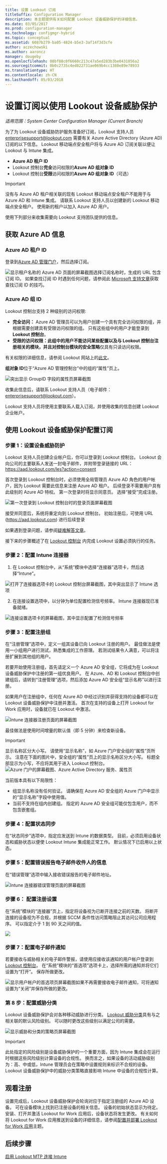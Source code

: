 ```yaml
---
title: 设置 Lookout 订阅
titleSuffix: Configuration Manager
description: 本主题提供有关如何配置 Lookout 设备威胁保护的详细信息。
ms.date: 03/05/2017
ms.prod: configuration-manager
ms.technology: configmgr-hybrid
ms.topic: conceptual
ms.assetid: 6087b279-ba05-4824-b5e3-3af14f3d3cfe
author: aczechowski
ms.author: aaroncz
manager: dougeby
ms.openlocfilehash: 08bf88c0f6660c213c47a5ed283b3be0431056a2
ms.sourcegitcommit: 0b0c2735c4ed822731ae069b4cc1380e89e78933
ms.translationtype: HT
ms.contentlocale: zh-CN
ms.lasthandoff: 05/03/2018
---
```

# <a name="set-up-your-subscription-for--lookout-device-threat-protection"></a>设置订阅以使用 Lookout 设备威胁保护

*适用范围：System Center Configuration Manager (Current Branch)*

为了为 Lookout 设备威胁防护服务准备好订阅，Lookout 支持人员 enterprisesupport@lookout.com 需要有关 Azure Active Directory (Azure AD) 订阅的以下信息。 Lookout 移动端点安全租户将与 Azure AD 订阅关联以便让 Lookout 与 Intune 集成。 

* **Azure AD 租户 ID**
* Lookout 控制台**完全**访问权限的**Azure AD 组对象 ID**
* Lookout 控制台**受限**访问权限的**Azure AD 组对象 ID**（可选）

> [!IMPORTANT]
> 没有与 Azure AD 租户相关联的现有 Lookout 移动端点安全租户不能用于与 Azure AD 和 Intune 集成。 请联系 Lookout 支持人员以创建新的 Lookout 移动端点安全租户。 使用新的租户以加入 Azure AD 用户。

使用下列部分来收集需要向 Lookout 支持团队提供的信息。  

## <a name="get-your-azure-ad-information"></a>获取 Azure AD 信息
### <a name="azure-ad-tenant-id"></a>Azure AD 租户 ID
登录到[Azure AD 管理门户](https://manage.windowsazure.com)，然后选择订阅。 

![显示租户名称的 Azure AD 页面的屏幕截图](media/aad_tenant_name.png)选择订阅名称时，生成的 URL 包含订阅 ID。  如果查找订阅 ID 时遇到任何问题，请参阅此 [Microsoft 支持文章](https://support.office.com/en-us/article/Find-your-Office-365-tenant-ID-6891b561-a52d-4ade-9f39-b492285e2c9b?ui=en-US&rs=en-US&ad=US)获取查找订阅 ID 的技巧。   
### <a name="azure-ad-group-id"></a>Azure AD 组 ID
Lookout 控制台支持 2 种级别的访问权限:  
* **完全访问：** Azure AD 管理员可以为用户创建一个具有完全访问权限的组，并根据需要创建具有受限访问权限的组。  只有这些组中的用户才能登录到 **Lookout 控制台**。
* **受限的访问权限：**此组中的用户不能访问某些配置以及与 Lookout 控制台注册相关的模块，并且对控制台模块的**安全策略**仅具有只读访问权限。  

有关权限的详细信息，请参阅 Lookout 网站上的[此文](https://personal.support.lookout.com/hc/en-us/articles/114094105653)。

**组对象 ID**位于“Azure AD 管理控制台”中的组的“属性”页上。

![突出显示 GroupID 字段的属性页屏幕截图](media/aad_group_object_id.png)

收集此信息后，请联系 Lookout 支持人员（电子邮件：enterprisesupport@lookout.com）。

Lookout 支持人员将使用主要联系人载入订阅，并使用收集的信息创建 Lookout 企业帐户。


## <a name="configure-your-subscription-with-lookout-device-threat-protection"></a>使用 Lookout 设备威胁保护配置订阅
### <a name="step-1-set-up-your-device-threat-protection"></a>步骤 1：设置设备威胁防护
Lookout 支持人员创建企业帐户后，你可以登录到 Lookout 控制台。   Lookout 会向公司的主要联系人发送一封电子邮件，并附带登录链接的 URL：https://aad.lookout.com/les?action=consent

首次登录到 Lookout 控制台时，必须使用全局管理员 Azure AD 角色的用户帐户，因为 Lookout 需要此信息来注册 Azure AD 租户。   后续登录不需要用户具有此级别的 Azure AD 特权。  第一次登录时将显示同意页。 选择“接受”完成注册。

![第一次登录到 Lookout 控制台时的登录页面屏幕截图](media/lookout-initial-login.png)

接受并同意后，系统将重定向到 Lookout 控制台。 初始注册后，可使用 URL (https://aad.lookout.com) 进行后续登录

如果遇到登录问题，请参阅[疑难解答文章]()。

接下来的步骤概述了在 [Lookout 控制台](https://aad.lookout.com) 内完成 Lookout 设置必须执行的任务。

### <a name="step-2-configure-the-intune-connector"></a>步骤 2：配置 Intune 连接器

1.  在 Lookout 控制台中，从“系统”模块中选择“连接器”选项卡，然后选择“Intune”。

  ![打开了连接器选项卡的 Lookout 控制台屏幕截图，其中突出显示了 Intune 选项](media/lookout-setup-intune-connector.png)

2.  在连接设置选项中，以分钟为单位配置检测信号频率。  Intune 连接器现已准备就绪。  

  ![连接设置选项卡的屏幕截图，其中显示配置了检测信号频率](media/lookout-connection-settings.png)

### <a name="step-3-configure-enrollment-groups"></a>步骤 3：配置注册组
在“注册管理”选项中，定义一组其设备已向 Lookout 注册的用户。 最佳做法是使用一小组用户进行测试，熟悉集成的工作原理。  若测试结果令人满意，可以将注册扩展到其他组的用户。

若要开始使用注册组，首先请定义一个 Azure AD 安全组，它将成为在 Lookout 设备威胁保护中注册的第一组优良用户。 在 Azure、AD 和 Lookout 控制台中创建组后，请转到“注册管理”选项，然后添加 Azure AD 安全组“显示名称”以进行注册。

如果用户在注册组中，任何在 Azure AD 中经过识别并获得支持的设备都可以在 Lookout 设备威胁保护中注册并激活。  首次在支持的设备上打开 Lookout for Work 应用时，设备就已在 Lookout 中激活。

![Intune 连接器注册页面的屏幕截图](media/lookout-enrollment.png)

最佳做法是使用时间增量的默认值（即 5 分钟）来检查新设备。

>[!IMPORTANT]
> 显示名称区分大小写。  请使用“显示名称”，如 Azure 门户安全组的“属性”页所示。 注意在下面的图片中，安全组的“属性”页上的显示名称区分大小写。  标题全部显示为小写，不应将其用于进入 Lookout 控制台。
>![Azure 门户的屏幕截图、Azure Active Directory 服务、属性页](media/aad-group-display-name.png)

当前版本具有以下局限性：  
* 组显示名称没有任何验证。  请确保在 Azure AD 安全组的 Azure 门户中显示的“显示名称”字段中使用值。
* 当前不支持在组内创建组。  指定的 Azure AD 安全组可能仅包含用户，而不包含嵌套组。


### <a name="step-4-configure-state-sync"></a>步骤 4：配置状态同步
在“状态同步”选项中，指定应发送到 Intune 的数据类型。  目前，必须启用设备状态和威胁状态以便使 Lookout Intune 集成能正常工作。  默认情况下已启用以上状态。
### <a name="step-5-configure-error-report-email-recipient-information"></a>步骤 5：配置错误报告电子邮件收件人的信息
在“错误管理”选项中输入接收错误报告的电子邮件地址。

![Intune 连接器错误管理页面的屏幕截图](media/lookout-connector-error-notifications.png)

### <a name="step-6-configure-enrollment-settings"></a>步骤 6： 配置注册设置
在“系统”模块的“连接器”页上，指定将设备视为已断开连接之前的天数。  将断开连接的设备视为不合规，并根据 SCCM 条件性访问策略阻止其访问公司应用程序。 可以指定介于 1 到 90 天之间的值。

![](media/lookout-console-enrollment-settings.png)

### <a name="step-7-configure-email-notifications"></a>步骤 7：配置电子邮件通知
若要接收与威胁相关的电子邮件警报，请使用应接收该通知的用户帐户登录到 [Lookout 控制台](https://aad.lookout.com)。 在“系统”模块的“首选项”选项卡上，选择所需的通知并将它们设置为“打开”。 保存所做更改。

![显示用户帐户的首选项页屏幕截图](media/lookout-email-notifications.png)如果不再需要接收电子邮件通知，可将通知设置为“关闭”并保存所做的更改。
### <a name="step-8-configure-threat-classification"></a>第 8 步：配置威胁分类
Lookout 设备威胁保护会对各种移动威胁进行分类。 [Lookout 威胁分类](http://personal.support.lookout.com/hc/en-us/articles/114094130693)具有与之相关联的默认风险级别。 可以随时更改这些级别以满足公司的需要。

![显示威胁和分类的策略页屏幕截图](media/lookout-threat-classification.png)

>[!IMPORTANT]
> 此处指定的风险级别是设备威胁保护的一个重要方面，因为 Intune 集成会在运行时根据这些风险级别计算设备的合规性。 换而言之，如果设备的活动威胁级别为：高、中或低，Intune 管理员会在策略中设置规则来标识不合规的设备。 Lookout 设备威胁保护中的威胁分类策略直接影响 Intune 中设备的合规性计算。

## <a name="watching-enrollment"></a>观看注册
设置完成后，Lookout 设备威胁保护会轮询对应于指定注册组的 Azure AD 设备。  可在设备模块上找到已注册设备的相关信息。  设备的初始状态显示为待定。  安装、打开并激活 Lookout for Work 应用后，设备状态将发生更改。  有关如何将 Lookout for Work 应用推送到设备的详细信息，请参阅[配置并部署 Lookout for Work 应用](configure-and-deploy-lookout-for-work-apps.md)主题。
## <a name="next-steps"></a>后续步骤
[启用 Lookout MTP 连接 Intune](enable-lookout-connection-in-intune.md)
